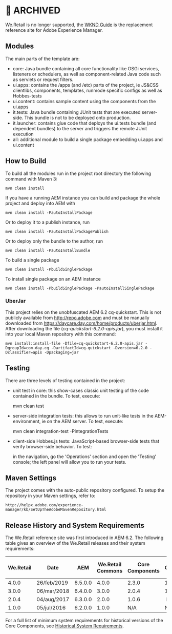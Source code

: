 # 🚫 ARCHIVED

We.Retail is no longer supported, the [WKND Guide](https://github.com/adobe/aem-guides-wknd) is the replacement reference site for Adobe Experience Manager.

## Modules

The main parts of the template are:

* core: Java bundle containing all core functionality like OSGi services, listeners or schedulers, as well as component-related Java code such as servlets or request filters.
* ui.apps: contains the /apps (and /etc) parts of the project, ie JS&CSS clientlibs, components, templates, runmode specific configs as well as Hobbes-tests
* ui.content: contains sample content using the components from the ui.apps
* it.tests: Java bundle containing JUnit tests that are executed server-side. This bundle is not to be deployed onto production.
* it.launcher: contains glue code that deploys the ui.tests bundle (and dependent bundles) to the server and triggers the remote JUnit execution
* all: additional module to build a single package embedding ui.apps and ui.content

## How to Build

To build all the modules run in the project root directory the following command with Maven 3:

    mvn clean install

If you have a running AEM instance you can build and package the whole project and deploy into AEM with  

    mvn clean install -PautoInstallPackage
    
Or to deploy it to a publish instance, run

    mvn clean install -PautoInstallPackagePublish
    
Or to deploy only the bundle to the author, run

    mvn clean install -PautoInstallBundle

To build a single package

    mvn clean install -PbuildSinglePackage

To install single package on an AEM instance

    mvn clean install -PbuildSinglePackage -PautoInstallSinglePackage
    

### UberJar

This project relies on the unobfuscated AEM 6.2 cq-quickstart. This is not publicly available from http://repo.adobe.com and must be 
manually 
downloaded from https://daycare.day.com/home/products/uberjar.html. After downloading the file (_cq-quickstart-6.2.0-apis.jar_), you must install it into your local Maven repository with this command:

    mvn install:install-file -Dfile=cq-quickstart-6.2.0-apis.jar -DgroupId=com.day.cq -DartifactId=cq-quickstart -Dversion=6.2.0 -Dclassifier=apis -Dpackaging=jar

## Testing

There are three levels of testing contained in the project:

* unit test in core: this show-cases classic unit testing of the code contained in the bundle. To test, execute:

    mvn clean test

* server-side integration tests: this allows to run unit-like tests in the AEM-environment, ie on the AEM server. To test, execute:

    mvn clean integration-test -PintegrationTests

* client-side Hobbes.js tests: JavaScript-based browser-side tests that verify browser-side behavior. To test:

    in the navigation, go the 'Operations' section and open the 'Testing' console; the left panel will allow you to run your tests.

## Maven Settings

The project comes with the auto-public repository configured. To setup the repository in your Maven settings, refer to:

    http://helpx.adobe.com/experience-manager/kb/SetUpTheAdobeMavenRepository.html

## Release History and System Requirements

The We.Retail reference site was first introduced in AEM 6.2. The following table gives an overview of the We.Retail releases and their system requirements:

We.Retail | Date        | AEM      | We.Retail Commons | Core Components | Core Components Extension
----------|-------------|----------|-------------------|-----------------|--------------------------
4.0.0     | 26/feb/2019 | 6.5.0.0  | 4.0.0             | 2.3.0           | 1.0.10
3.0.0     | 06/mar/2018 | 6.4.0.0  | 3.0.0             | 2.0.4           | 1.0.0
2.0.4     | 04/aug/2017 | 6.3.0.0  | 2.0.0             | 1.0.6           | N/A
1.0.0     | 05/jul/2016 | 6.2.0.0  | 1.0.0             | N/A             | N/A

For a full list of minimum system requirements for historical versions of the Core Components, see [Historical System Requirements](https://github.com/adobe/aem-core-wcm-components/blob/master/VERSIONS.md).
